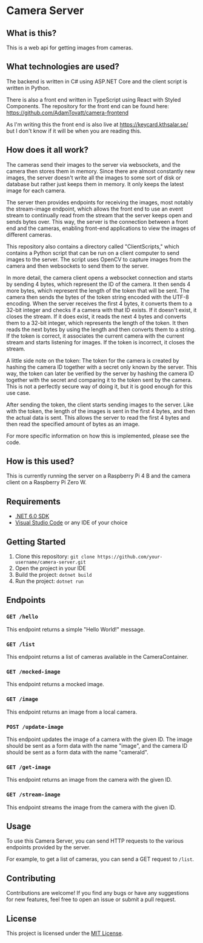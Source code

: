 # Camera Server
## What is this?
This is a web api for getting images from cameras.

## What technologies are used?
The backend is written in C# using ASP.NET Core and the client script is written in Python.

There is also a front end written in TypeScript using React with Styled Components. The repository for the front end can be found here: https://github.com/AdamTovatt/camera-frontend

As I'm writing this the front end is also live at https://keycard.kthsalar.se/ but I don't know if it will be when you are reading this.

## How does it all work?
The cameras send their images to the server via websockets, and the camera then stores them in memory. Since there are almost constantly new images, the server doesn't write all the images to some sort of disk or database but rather just keeps them in memory. It only keeps the latest image for each camera.

The server then provides endpoints for receiving the images, most notably the stream-image endpoint, which allows the front end to use an event stream to continually read from the stream that the server keeps open and sends bytes over. This way, the server is the connection between a front end and the cameras, enabling front-end applications to view the images of different cameras.

This repository also contains a directory called "ClientScripts," which contains a Python script that can be run on a client computer to send images to the server. The script uses OpenCV to capture images from the camera and then websockets to send them to the server.

In more detail, the camera client opens a websocket connection and starts by sending 4 bytes, which represent the ID of the camera. It then sends 4 more bytes, which represent the length of the token that will be sent. The camera then sends the bytes of the token string encoded with the UTF-8 encoding. When the server receives the first 4 bytes, it converts them to a 32-bit integer and checks if a camera with that ID exists. If it doesn't exist, it closes the stream. If it does exist, it reads the next 4 bytes and converts them to a 32-bit integer, which represents the length of the token. It then reads the next bytes by using the length and then converts them to a string. If the token is correct, it associates the current camera with the current stream and starts listening for images. If the token is incorrect, it closes the stream.

A little side note on the token: The token for the camera is created by hashing the camera ID together with a secret only known by the server. This way, the token can later be verified by the server by hashing the camera ID together with the secret and comparing it to the token sent by the camera. This is not a perfectly secure way of doing it, but it is good enough for this use case.

After sending the token, the client starts sending images to the server. Like with the token, the length of the images is sent in the first 4 bytes, and then the actual data is sent. This allows the server to read the first 4 bytes and then read the specified amount of bytes as an image.

For more specific information on how this is implemented, please see the code.

## How is this used?

This is currently running the server on a Raspberry Pi 4 B and the camera client on a Raspberry Pi Zero W.

## Requirements

- [.NET 6.0 SDK](https://dotnet.microsoft.com/download/dotnet/6.0)
- [Visual Studio Code](https://code.visualstudio.com/) or any IDE of your choice

## Getting Started

1. Clone this repository: `git clone https://github.com/your-username/camera-server.git`
2. Open the project in your IDE
3. Build the project: `dotnet build`
4. Run the project: `dotnet run`

## Endpoints

### `GET /hello`

This endpoint returns a simple "Hello World!" message.

### `GET /list`

This endpoint returns a list of cameras available in the CameraContainer.

### `GET /mocked-image`

This endpoint returns a mocked image.

### `GET /image`

This endpoint returns an image from a local camera.

### `POST /update-image`

This endpoint updates the image of a camera with the given ID. The image should be sent as a form data with the name "image", and the camera ID should be sent as a form data with the name "cameraId".

### `GET /get-image`

This endpoint returns an image from the camera with the given ID.

### `GET /stream-image`

This endpoint streams the image from the camera with the given ID.

## Usage

To use this Camera Server, you can send HTTP requests to the various endpoints provided by the server.

For example, to get a list of cameras, you can send a GET request to `/list`.

## Contributing

Contributions are welcome! If you find any bugs or have any suggestions for new features, feel free to open an issue or submit a pull request.

## License

This project is licensed under the [MIT License](https://opensource.org/licenses/MIT).
